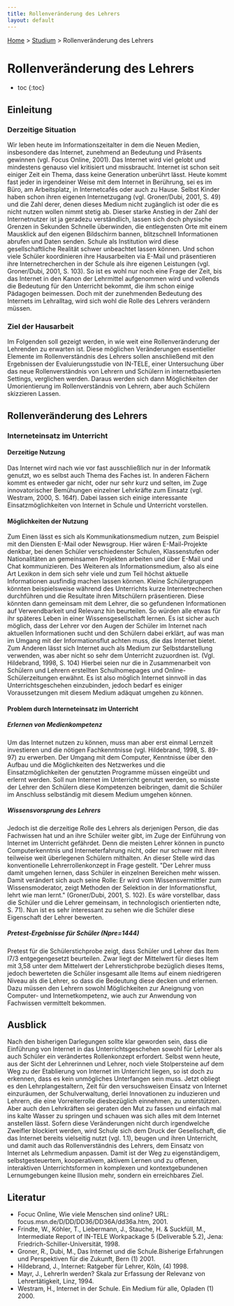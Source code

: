 ```yaml
---
title: Rollenveränderung des Lehrers
layout: default
---
```

[Home](/) > [Studium](/studium/index.html) > Rollenveränderung des Lehrers

# Rollenveränderung des Lehrers

- toc
{:toc}

## Einleitung

### Derzeitige Situation

Wir leben heute im Informationszeitalter in dem die Neuen Medien, insbesondere
das Internet, zunehmend an Bedeutung und Präsents gewinnen (vgl. Focus Online,
2001). Das Internet wird viel gelobt und mindestens genauso viel kritisiert und
missbraucht. Internet ist schon seit einiger Zeit ein Thema, dass keine
Generation unberührt lässt. Heute kommt fast jeder in irgendeiner Weise mit dem
Internet in Berührung, sei es im Büro, am Arbeitsplatz, in Internetcafés oder
auch zu Hause. Selbst Kinder haben schon ihren eigenen Internetzugang (vgl.
Groner/Dubi, 2001, S. 49) und die Zahl derer, denen dieses Medium nicht
zugänglich ist oder die es nicht nutzen wollen nimmt stetig ab. Dieser starke
Anstieg in der Zahl der Internetnutzer ist ja geradezu verständlich, lassen
sich doch physische Grenzen in Sekunden Schnelle überwinden, die entlegensten
Orte mit einem Mausklick auf den eigenen Bildschirm bannen, blitzschnell
Informationen abrufen und Daten senden. Schule als Institution wird diese
gesellschaftliche Realität schwer unbeachtet lassen können. Und schon viele
Schüler koordinieren ihre Hausarbeiten via E-Mail und präsentieren ihre
Internetrecherchen in der Schule als ihre eigenen Leistungen (vgl.
Groner/Dubi, 2001, S. 103). So ist es wohl nur noch eine Frage der Zeit, bis
das Internet in den Kanon der Lehrmittel aufgenommen wird und vollends die
Bedeutung für den Unterricht bekommt, die ihm schon einige Pädagogen beimessen.
Doch mit der zunehmenden Bedeutung des Internets im Lehralltag, wird sich wohl
die Rolle des Lehrers verändern müssen.

### Ziel der Hausarbeit

Im Folgenden soll gezeigt werden, in wie weit eine Rollenveränderung der
Lehrenden zu erwarten ist. Diese möglichen Veränderungen essentieller Elemente
im Rollenverständnis des Lehrers sollen anschließend mit den Ergebnissen der
Evaluierungsstudie von IN-TELE, einer Untersuchung über das neue
Rollenverständnis von Lehrern und Schülern in internetbasierten Settings,
verglichen werden. Daraus werden sich dann Möglichkeiten der Umorientierung im
Rollenverständnis von Lehrern, aber auch Schülern skizzieren Lassen.

## Rollenveränderung des Lehrers

### Interneteinsatz im Unterricht

#### Derzeitige Nutzung

Das Internet wird nach wie vor fast ausschließlich nur in der Informatik
genutzt, wo es selbst auch Thema des Faches ist. In anderen Fächern kommt es
entweder gar nicht, oder nur sehr kurz und selten, im Zuge innovatorischer
Bemühungen einzelner Lehrkräfte zum Einsatz (vgl. Westram, 2000, S. 164f).
Dabei lassen sich einige interessante Einsatzmöglichkeiten von Internet in
Schule und Unterricht vorstellen.

#### Möglichkeiten der Nutzung

Zum Einen lässt es sich als Kommunikationsmedium nutzen, zum Beispiel mit den
Diensten E-Mail oder Newsgroup. Hier wären E-Mail-Projekte denkbar, bei denen
Schüler verschiedenster Schulen, Klassenstufen oder Nationalitäten an
gemeinsamen Projekten arbeiten und über E-Mail und Chat kommunizieren. Des
Weiteren als Informationsmedium, also als eine Art Lexikon in dem sich sehr
viele und zum Teil höchst aktuelle Informationen ausfindig machen lassen
können. Kleine Schülergruppen könnten beispielsweise während des Unterrichts
kurze Internetrecherchen durchführen und die Resultate ihren Mitschülern
präsentieren. Diese könnten dann gemeinsam mit dem Lehrer, die so gefundenen
Informationen auf Verwendbarkeit und Relevanz hin beurteilen. So würden alle
etwas für ihr späteres Leben in einer Wissensgesellschaft lernen. Es ist
sicher auch möglich, dass der Lehrer vor den Augen der Schüler im Internet
nach aktuellen Informationen sucht und den Schülern dabei erklärt, auf was man
im Umgang mit der Informationsflut achten muss, die das Internet bietet. Zum
Anderen lässt sich Internet auch als Medium zur Selbstdarstellung verwenden,
was aber nicht so sehr dem Unterricht zuzuordnen ist. (Vgl. Hildebrand, 1998,
S. 104) Hierbei seien nur die in Zusammenarbeit von Schülern und Lehrern
erstellten Schulhomepages und Online-Schülerzeitungen erwähnt. Es ist also
möglich Internet sinnvoll in das Unterrichtsgeschehen einzubinden, jedoch
bedarf es einiger Voraussetzungen mit diesem Medium adäquat umgehen zu
können.

#### Problem durch Interneteinsatz im Unterricht

##### Erlernen von Medienkompetenz

Um das Internet nutzen zu können, muss man aber erst einmal Lernzeit
investieren und die nötigen Fachkenntnisse (vgl. Hildebrand, 1998, S. 89-97)
zu erwerben. Der Umgang mit dem Computer, Kenntnisse über den Aufbau und die
Möglichkeiten des Netzwerkes und die Einsatzmöglichkeiten der genutzten
Programme müssen eingeübt und erlernt werden. Soll nun Internet im Unterricht
genutzt werden, so müsste der Lehrer den Schülern diese Kompetenzen
beibringen, damit die Schüler im Anschluss selbständig mit diesem Medium
umgehen können.

##### Wissensvorsprung des Lehrers

Jedoch ist die derzeitige Rolle des Lehrers als derjenigen Person, die das
Fachwissen hat und an ihre Schüler weiter gibt, im Zuge der Einführung von
Internet im Unterricht gefährdet. Denn die meisten Lehrer können in puncto
Computerkenntnis und Interneterfahrung nicht, oder nur schwer mit ihren
teilweise weit überlegenen Schülern mithalten. An dieser Stelle wird das
konventionelle Lehrerrollenkonzept in Frage gestellt. "Der Lehrer muss damit
umgehen lernen, dass Schüler in einzelnen Bereichen mehr wissen. Damit
verändert sich auch seine Rolle: Er wird vom Wissensvermittler zum
Wissensmoderator, zeigt Methoden der Selektion in der Informationsflut, lehrt
wie man lernt." (Groner/Dubi, 2001, S. 102). Es wäre vorstellbar, dass die
Schüler und die Lehrer gemeinsam, in technologisch orientierten ndte, S. 71).
Nun ist es sehr interessant zu sehen wie die Schüler diese Eigenschaft der
Lehrer bewerten.

##### Pretest-Ergebnisse für Schüler (Npre=1444)

Pretest für die Schülerstichprobe zeigt, dass Schüler und Lehrer das Item I7/3
entgegengesetzt beurteilen. Zwar liegt der Mittelwert für dieses Item mit 3,58
unter dem Mittelwert der Lehrerstichprobe bezüglich dieses Items, jedoch
bewerteten die Schüler insgesamt alle Items auf einem niedrigeren Niveau als
die Lehrer, so dass die Bedeutung diese decken und erlernen. Dazu müssen den
Lehrern sowohl Möglichkeiten zur Aneignung von Computer- und
Internetkompetenz, wie auch zur Anwendung von Fachwissen vermittelt bekommen.

## Ausblick

Nach den bisherigen Darlegungen sollte klar geworden sein, dass die Einführung
von Internet in das Unterrichtsgeschehen sowohl für Lehrer als auch Schüler ein
verändertes Rollenkonzept erfordert. Selbst wenn heute, aus der Sicht der
Lehrerinnen und Lehrer, noch viele Stolpersteine auf dem Weg zu der Etablierung
von Internet im Unterricht liegen, so ist doch zu erkennen, dass es kein
unmögliches Unterfangen sein muss. Jetzt obliegt es den Lehrplangestaltern,
Zeit für den versuchsweisen Einsatz von Internet einzuräumen, der
Schulverwaltung, derlei Innovationen zu induzieren und Lehrern, die eine
Vorreiterrolle diesbezüglich einnehmen, zu unterstützen. Aber auch den
Lehrkräften sei geraten den Mut zu fassen und einfach mal ins kalte Wasser zu
springen und schauen was sich alles mit dem Internet anstellen lässt. Sofern
diese Veränderungen nicht durch irgendwelche Zweifler blockiert werden, wird
Schule sich dem Druck der Gesellschaft, die das Internet bereits vielseitig
nutzt (vgl. 1.1), beugen und ihren Unterricht, und damit auch das
Rollenverständnis des Lehrers, dem Einsatz von Internet als Lehrmedium
anpassen. Damit ist der Weg zu eigenständigem, selbstgesteuertem, kooperativem,
aktivem Lernen und zu offenen, interaktiven Unterrichtsformen in komplexen und
kontextgebundenen Lernumgebungen keine Illusion mehr, sondern ein erreichbares
Ziel.

## Literatur

* Focuc Online, Wie viele Menschen sind online? URL:
  focus.msn.de/D/DD/DD36/DD36A/dd36a.htm, 2001.
* Frindte, W., Köhler, T., Liebermann, J., Stauche, H. & Suckfüll, M.,
  Intermediate Report of IN-TELE Workpackage 5 (Deliverable 5.2), Jena:
  Friedrich-Schiller-Universität, 1998.
* Groner, R., Dubi, M., Das Internet und die Schule.Bisherige Erfahrungen und
  Perspektiven für die Zukunft, Bern (1) 2001.
* Hildebrand, J., Internet: Ratgeber für Lehrer, Köln, (4) 1998.
* Mayr, J., LehrerIn werden? Skala zur Erfassung der Relevanz von
  Lehrertätigkeit, Linz, 1994.
* Westram, H., Internet in der Schule. Ein Medium für alle, Opladen (1) 2000.
